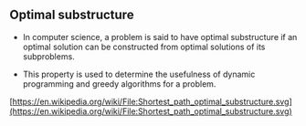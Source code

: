 ## Optimal substructure

* In computer science, a problem is said to have optimal substructure if an optimal solution can be constructed from optimal solutions of its subproblems.

* This property is used to determine the usefulness of dynamic programming and greedy algorithms for a problem.

[https://en.wikipedia.org/wiki/File:Shortest_path_optimal_substructure.svg](https://en.wikipedia.org/wiki/File:Shortest_path_optimal_substructure.svg)
